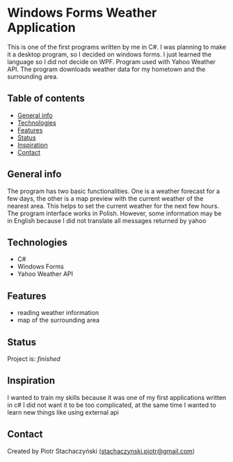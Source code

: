 

# Windows Forms Weather Application
This is one of the first programs written by me in C#. I was planning to make it a desktop program, so I decided on windows forms. I just learned the language so I did not decide on WPF. Program used with Yahoo Weather API. The program downloads weather data for my hometown and the surrounding area.

## Table of contents
* [General info](#general-info)
* [Technologies](#technologies)
* [Features](#features)
* [Status](#status)
* [Inspiration](#inspiration)
* [Contact](#contact)

## General info
The program has two basic functionalities. One is a weather forecast for a few days, the other is a map preview with the current weather of the nearest area. This helps to set the current weather for the next few hours. The program interface works in Polish. However, some information may be in English because I did not translate all messages returned by yahoo


## Technologies
* C#
* Windows Forms
* Yahoo Weather API

## Features
* reading weather information
* map of the surrounding area

## Status
Project is: _finished_ 

## Inspiration
I wanted to train my skills because it was one of my first applications written in c# I did not want it to be too complicated, at the same time I wanted to learn new things like using external api

## Contact
Created by Piotr Stachaczyński (stachaczynski.piotr@gmail.com) 
